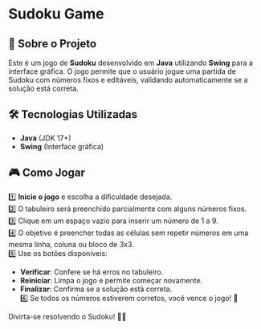 # Sudoku Game

## 🧩 Sobre o Projeto
Este é um jogo de **Sudoku** desenvolvido em **Java** utilizando **Swing** para a interface gráfica. O jogo permite que o usuário jogue uma partida de Sudoku com números fixos e editáveis, validando automaticamente se a solução está correta.

## 🛠️ Tecnologias Utilizadas
- **Java** (JDK 17+)
- **Swing** (Interface gráfica)

## 🎮 Como Jogar
1️⃣ **Inicie o jogo** e escolha a dificuldade desejada.  
2️⃣ O tabuleiro será preenchido parcialmente com alguns números fixos.  
3️⃣ Clique em um espaço vazio para inserir um número de 1 a 9.  
4️⃣ O objetivo é preencher todas as células sem repetir números em uma mesma linha, coluna ou bloco de 3x3.  
5️⃣ Use os botões disponíveis:  
   - **Verificar**: Confere se há erros no tabuleiro.  
   - **Reiniciar**: Limpa o jogo e permite começar novamente.  
   - **Finalizar**: Confirma se a solução está correta.  
6️⃣ Se todos os números estiverem corretos, você vence o jogo! 🎉  

Divirta-se resolvendo o Sudoku! 🧩😃
